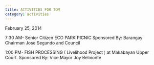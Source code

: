```yaml
---
title: ACTIVITIES FOR TOM
category: activities
---
```


February 25, 2014

7:30 AM- Senior Citizen ECO PARK PICNIC
Sponsored By: Barangay Chairman Jose Segundo and Council

1:00 PM- FISH PROCESSING ( Livelihood Project ) at Makabayan Upper Court.
Sponsored By: Vice Mayor Joy Belmonte
